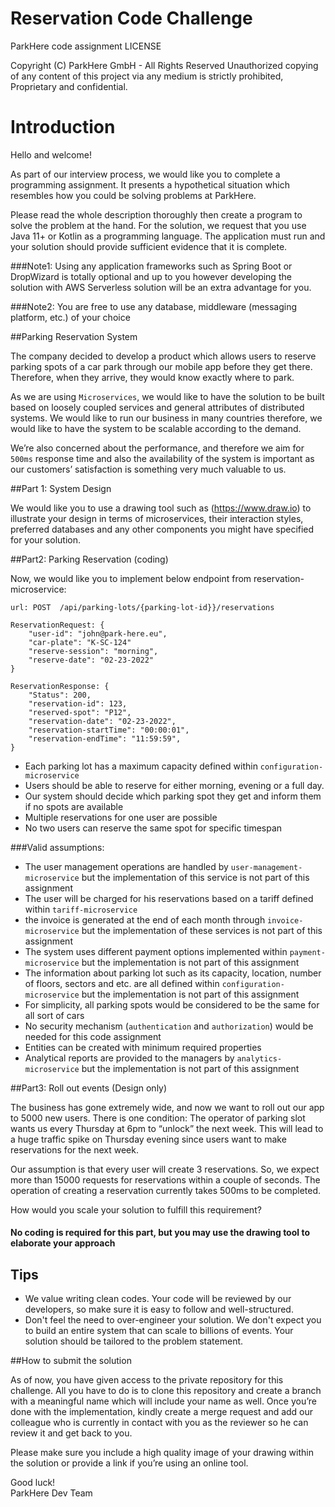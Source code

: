 # Reservation Code Challenge


ParkHere code assignment
LICENSE

Copyright (C) ParkHere GmbH - All Rights Reserved
Unauthorized copying of any content of this project via any medium is strictly prohibited, Proprietary and confidential.

Introduction
=============================
Hello and welcome!

As part of our interview process, we would like you to complete a programming assignment. It presents a hypothetical situation which resembles how you could be solving problems at ParkHere. 

Please read the whole description thoroughly then create a program to solve the problem at the hand.
For the solution, we request that you use Java 11+ or Kotlin as a programming language. The application must run and your solution should provide sufficient evidence that it is complete.

###Note1: 
Using any application frameworks such as Spring Boot or DropWizard is totally optional and up to you however developing the solution with AWS Serverless solution will be an extra advantage for you.

###Note2: 
You are free to use any database, middleware (messaging platform, etc.) of your choice


##Parking Reservation System

The company decided to develop a product which allows users to reserve parking spots of a car park through our mobile app before they get there. Therefore, when they arrive, they would know exactly where to park. 

As we are using `Microservices`, we would like to have the solution to be built based on loosely coupled services and general attributes of distributed systems.
We would like to run our business in many countries therefore, we would like to have the system to be scalable according to the demand. 

We’re also concerned about the performance, and therefore we aim for `500ms` response time and also the availability of the system is important as our customers’ satisfaction is something very much valuable to us.

##Part 1: System Design

We would like you to use a drawing tool such as (https://www.draw.io) to illustrate your design in terms of microservices, their interaction styles, preferred databases and any other components you might have specified for your solution.

##Part2: Parking Reservation (coding)

Now, we would like you to implement below endpoint from reservation-microservice:

`url: POST 	/api/parking-lots/{parking-lot-id}}/reservations`

```
ReservationRequest: {
    "user-id": "john@park-here.eu",
    "car-plate": "K-SC-124"
    "reserve-session": "morning",
    "reserve-date": "02-23-2022"
}

ReservationResponse: {
    "Status": 200,
    "reservation-id": 123,
    "reserved-spot": "P12",
    "reservation-date": "02-23-2022",
    "reservation-startTime": "00:00:01",
    "reservation-endTime": "11:59:59",
}
```

- Each parking lot has a maximum capacity defined within `configuration-microservice` 
- Users should be able to reserve for either morning, evening or a full day. 
- Our system should decide which parking spot they get and inform them if no spots are available
- Multiple reservations for one user are possible
- No two users can reserve the same spot for specific timespan

###Valid assumptions:
- The user management operations are handled by `user-management-microservice`  but the implementation of this service is not part of this assignment
- The user will be charged for his reservations based on a tariff defined within `tariff-microservice` 
- the invoice is generated at the end of each month through `invoice-microservice` but the implementation of these services is not part of this assignment
- The system uses different payment options implemented within `payment-microservice` but the implementation is not part of this assignment
- The information about parking lot such as its capacity, location, number of floors, sectors and etc. are all defined within `configuration-microservice` but the implementation is not part of this assignment
- For simplicity, all parking spots would be considered to be the same for all sort of cars
- No security mechanism (`authentication` and `authorization`) would be needed for this code assignment
- Entities can be created with minimum required properties
- Analytical reports are provided to the managers by `analytics-microservice` but the implementation is not part of this assignment

##Part3: Roll out events (Design only)

The business has gone extremely wide, and now we want to roll out our app to 5000 new users. There is one condition: The operator of parking slot wants us every Thursday at 6pm to “unlock” the next week. This will lead to a huge traffic spike on Thursday evening since users want to make reservations for the next week. 

Our assumption is that every user will create 3 reservations. So, we expect more than 15000 requests for reservations within a couple of seconds. The operation of creating a reservation currently takes 500ms to be completed.

How would you scale your solution to fulfill this requirement? 
#### No coding is required for this part, but you may use the drawing tool to elaborate your approach

## Tips ##

* We value writing clean codes. Your code will be reviewed by our developers, so make sure it is easy to follow and well-structured.
* Don't feel the need to over-engineer your solution. We don't expect you to build an entire system that can scale to billions of events. Your solution should be tailored to the problem statement.

##How to submit the solution

As of now, you have given access to the private repository for this challenge. All you have to do is to clone this repository and create a branch with a meaningful name which will include your name as well.  Once you’re done with the implementation, kindly create a merge request and add our colleague who is currently in contact with you as the reviewer so he can review it and get back to you.

Please make sure you include a high quality image of your drawing within the solution or provide a link if you’re using an online tool.


Good luck!  
ParkHere Dev Team

